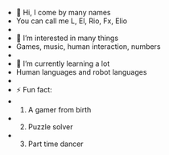 - 👋 Hi, I come by many names
- You can call me L, El, Rio, Fx, Elio
- 
- 👀 I’m interested in many things
- Games, music, human interaction, numbers
- 
- 🌱 I’m currently learning a lot
- Human languages and robot languages
- 
- ⚡ Fun fact:
- 1. A gamer from birth
- 2. Puzzle solver
- 3. Part time dancer

<!---
fxavsw/fxavsw is a ✨ special ✨ repository because its `README.md` (this file) appears on your GitHub profile.
You can click the Preview link to take a look at your changes.
--->

